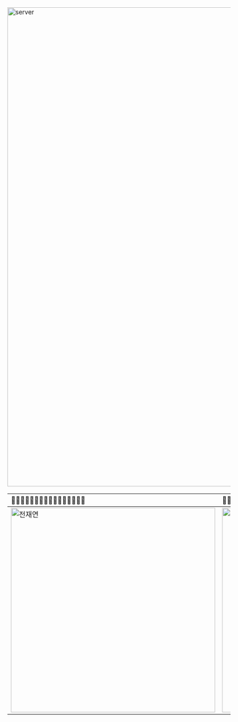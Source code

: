 <img width="1920" height="1080" alt="server" src="https://github.com/user-attachments/assets/66075b87-4bfe-45fb-89ab-da7c984972df" />


|💪🏼💪🏼💪🏼💪🏼💪🏼💪🏼💪🏼💪🏼|💪🏼💪🏼💪🏼💪🏼💪🏼💪🏼💪🏼💪🏼|💪🏼💪🏼💪🏼💪🏼💪🏼💪🏼💪🏼💪🏼|💪🏼💪🏼💪🏼💪🏼💪🏼💪🏼💪🏼💪🏼|💪🏼💪🏼💪🏼💪🏼💪🏼💪🏼💪🏼💪🏼|
|:----------|:----------|:----------|:----------|:----------|
| [<img width="461" alt="전재연" src="https://github.com/user-attachments/assets/0cca93d1-2654-4e57-89d1-cc9052b74902" />](https://github.com/gdbs1107) | [<img width="461" alt="전재연" src="https://github.com/user-attachments/assets/0cca93d1-2654-4e57-89d1-cc9052b74902" />](https://github.com/gdbs1107) | [<img width="461" alt="전재연" src="https://github.com/user-attachments/assets/0cca93d1-2654-4e57-89d1-cc9052b74902" />](https://github.com/gdbs1107) | [<img width="461" alt="전재연" src="https://github.com/user-attachments/assets/0cca93d1-2654-4e57-89d1-cc9052b74902" />](https://github.com/gdbs1107) | [<img width="461" alt="전재연" src="https://github.com/user-attachments/assets/0cca93d1-2654-4e57-89d1-cc9052b74902" />](https://github.com/gdbs1107) |
